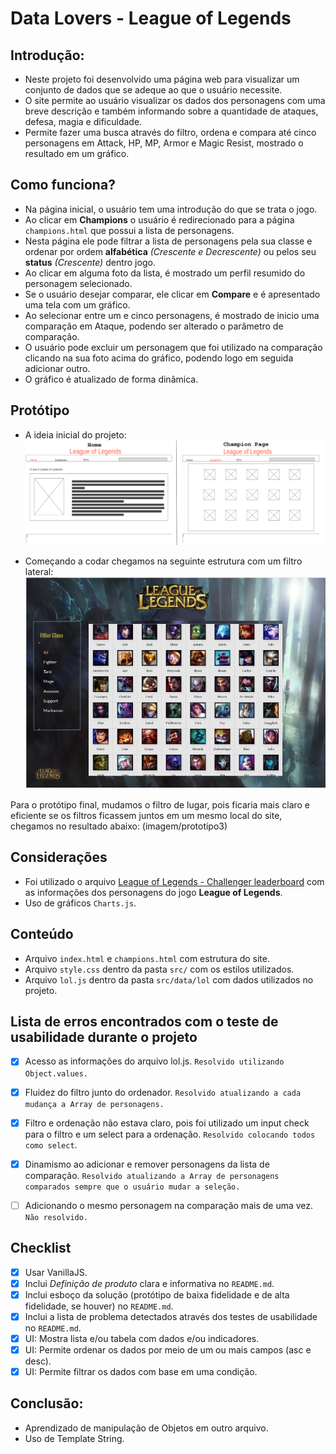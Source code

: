 # Data Lovers - League of Legends


## Introdução:
* Neste projeto foi desenvolvido uma página web para visualizar um conjunto de dados que se adeque ao que o usuário necessite.
* O site permite ao usuário visualizar os dados dos personagens com uma breve descrição e também informando sobre a quantidade de ataques, defesa, magia e dificuldade.
* Permite fazer uma busca através do filtro, ordena e compara até cinco personagens em Attack, HP, MP, Armor e Magic Resist, mostrado o resultado em um gráfico.

## Como funciona?
* Na página inicial, o usuário tem uma introdução do que se trata o jogo.
* Ao clicar em **Champions** o usuário é redirecionado para a página `champions.html` que possui a lista de personagens.
* Nesta página ele pode filtrar a lista de personagens pela sua classe e ordenar por ordem **alfabética** *(Crescente e Decrescente)* ou pelos seu **status** *(Crescente)* dentro jogo.
* Ao clicar em alguma foto da lista, é mostrado um perfil resumido do personagem selecionado.
* Se o usuário desejar comparar, ele clicar em **Compare** e é apresentado uma tela com um gráfico.
* Ao selecionar entre um e cinco personagens, é mostrado de inicio uma comparação em Ataque, podendo ser alterado o parâmetro de comparação.
* O usuário pode excluir um personagem que foi utilizado na comparação clicando na sua foto acima do gráfico, podendo logo em seguida adicionar outro.
* O gráfico é atualizado de forma dinâmica.


## Protótipo
* A ideia inicial do projeto:
![Prototipo](src/prototype/prototipo1-1.png)

* Começando a codar chegamos na seguinte estrutura com um filtro lateral:
![Prototipo2](src/prototype/prototipo2.png)

Para o protótipo final, mudamos o filtro de lugar, pois ficaria mais claro e eficiente se os filtros ficassem juntos em um mesmo local do site, chegamos no resultado abaixo:
(imagem/prototipo3)

## Considerações
* Foi utilizado o arquivo [League of Legends - Challenger leaderboard](src/data/lol/lol.json) com as informações dos personagens do jogo **League of Legends**.
* Uso de gráficos `Charts.js`.

## Conteúdo
* Arquivo `index.html` e `champions.html` com estrutura do site.
* Arquivo `style.css` dentro da pasta `src/` com os estilos utilizados.
* Arquivo `lol.js` dentro da pasta `src/data/lol` com dados utilizados no projeto.

## Lista de erros encontrados com o teste de usabilidade durante o projeto
* [x] Acesso as informações do arquivo lol.js. `Resolvido utilizando Object.values.`
* [x] Fluidez do filtro junto do ordenador. `Resolvido atualizando a cada mudança a Array de personagens.`
* [x] Filtro e ordenação não estava claro, pois foi utilizado um input check para o filtro e um select para a ordenação. `Resolvido colocando todos como select`.
* [x] Dinamismo ao adicionar e remover personagens da lista de comparação. `Resolvido atualizando a Array de personagens comparados sempre que o usuário mudar a seleção.`
* [ ] Adicionando o mesmo personagem na comparação mais de uma vez. `Não resolvido.`


## Checklist
* [x] Usar VanillaJS.
* [x] Inclui _Definição de produto_ clara e informativa no `README.md`.
* [x] Inclui esboço da solução (protótipo de baixa fidelidade e de alta fidelidade, se houver) no
  `README.md`.
* [x] Inclui a lista de problema detectados através dos testes de usabilidade
  no `README.md`.
* [x] UI: Mostra lista e/ou tabela com dados e/ou indicadores.
* [x] UI: Permite ordenar os dados por meio de um ou mais campos
  (asc e desc).
* [x] UI: Permite filtrar os dados com base em uma condição.

## Conclusão:
* Aprendizado de manipulação de Objetos em outro arquivo.
* Uso de Template String.
